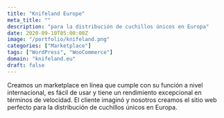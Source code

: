 ```yaml
---
title: "Knifeland Europe"
meta_title: ""
description: "para la distribución de cuchillos únicos en Europa"
date: 2020-09-10T05:00:00Z
image: "/portfolio/knifeland.png"
categories: ["Marketplace"]
tags: ["WordPress", "WooCommerce"]
domain: "knifeland.eu"
draft: false
---
```


Creamos un marketplace en línea que cumple con su función a nivel internacional, es fácil de usar y tiene un rendimiento excepcional en términos de velocidad. El cliente imaginó y nosotros creamos el sitio web perfecto para la distribución de cuchillos únicos en Europa.

